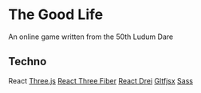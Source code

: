 # The Good Life

An online game written from the 50th Ludum Dare

## Techno

React
[Three.js](https://threejs.org/)
[React Three Fiber](https://github.com/pmndrs/react-three-fiber)
[React Drei](https://github.com/pmndrs/drei)
[Gltfjsx](https://github.com/pmndrs/gltfjsx)
[Sass](https://sass-lang.com/)